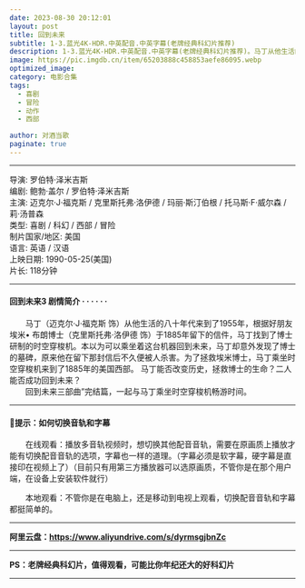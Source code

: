 ```yaml
---
date: 2023-08-30 20:12:01
layout: post
title: 回到未来
subtitle: 1-3.蓝光4K-HDR.中英配音.中英字幕(老牌经典科幻片推荐)
description: 1-3.蓝光4K-HDR.中英配音.中英字幕(老牌经典科幻片推荐)。马丁从他生活的八十年代来到了1955年，根据好朋友埃米• 布朗博士于1885年留下的信件，马丁找到了博士研制的时空穿梭机。本以为可以乘坐着这台机器回到未来......
image: https://pic.imgdb.cn/item/65203888c458853aefe86095.webp
optimized_image: 
category: 电影合集
tags:
  - 喜剧
  - 冒险
  - 动作
  - 西部

author: 对酒当歌
paginate: true
---
```


---

导演: 罗伯特·泽米吉斯  
编剧: 鲍勃·盖尔 / 罗伯特·泽米吉斯  
主演: 迈克尔·J·福克斯 / 克里斯托弗·洛伊德 / 玛丽·斯汀伯根 / 托马斯·F·威尔森 / 莉·汤普森  
类型: 喜剧 / 科幻 / 西部 / 冒险  
制片国家/地区: 美国  
语言: 英语 / 汉语  
上映日期: 1990-05-25(美国)  
片长: 118分钟  

---

#### 回到未来3 剧情简介 · · · · · ·

　　马丁（迈克尔·J·福克斯 饰）从他生活的八十年代来到了1955年，根据好朋友埃米• 布朗博士（克里斯托弗·洛伊德 饰）于1885年留下的信件，马丁找到了博士研制的时空穿梭机。本以为可以乘坐着这台机器回到未来，马丁却意外发现了博士的墓碑，原来他在留下那封信后不久便被人杀害。为了拯救埃米博士，马丁乘坐时空穿梭机来到了1885年的美国西部。 马丁能否改变历史，拯救博士的生命？二人能否成功回到未来？  
　　回到未来三部曲”完结篇，一起与马丁乘坐时空穿梭机畅游时间。  

---

#### 🔔提示：如何切换音轨和字幕

　　在线观看：播放多音轨视频时，想切换其他配音音轨，需要在原画质上播放才能有切换配音音轨的选项，字幕也一样的道理。（字幕必须是软字幕，硬字幕是直接印在视频上了）（目前只有用第三方播放器可以选原画质，不管你是在那个用户端，在设备上安装软件就行）

　　本地观看：不管你是在电脑上，还是移动到电视上观看，切换配音音轨和字幕都挺简单的。

---

**阿里云盘：<https://www.aliyundrive.com/s/dyrmsgjbnZc>**

---

**PS：老牌经典科幻片，值得观看，可能比你年纪还大的好科幻片**

---
